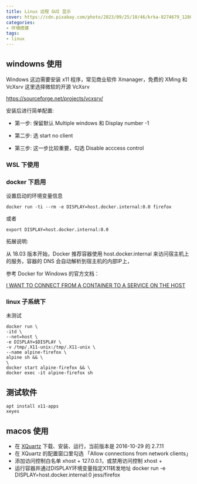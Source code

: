 ```yaml
---
title: Linux 远程 GUI 显示
cover: https://cdn.pixabay.com/photo/2023/09/25/10/46/krka-8274679_1280.jpg
categories: 
- 环境搭建
tags:
- linux
---
```


## windowns 使用

Windows 这边需要安装 x11 程序，常见商业软件 Xmanager，免费的 XMing 和 VcXsrv 这里选择微软的开源 VcXsrv

https://sourceforge.net/projects/vcxsrv/

安装后进行简单配置:

* 第一步: 保留默认 Multiple windows 和 Display number -1

* 第二步: 选 start no client

* 第三步: 这一步比较重要，勾选 Disable acccess control

<!--more-->

### WSL 下使用

### docker 下启用

设置启动的环境变量信息

```
docker run -ti --rm -e DISPLAY=host.docker.internal:0.0 firefox
```

或者

```
export DISPLAY=host.docker.internal:0.0
```

拓展说明:

从 18.03 版本开始，Docker 推荐容器使用 host.docker.internal 来访问宿主机上的服务，容器的 DNS 会自动解析到宿主机的内部IP上，

参考 Docker for Windows 的官方文档：

[I WANT TO CONNECT FROM A CONTAINER TO A SERVICE ON THE HOST](https://docs.docker.com/desktop/networking/#use-cases-and-workarounds)

### linux 子系统下

未测试

```
docker run \
-itd \
--net=host \
-e DISPLAY=$DISPLAY \
-v /tmp/.X11-unix:/tmp/.X11-unix \
--name alpine-firefox \
alpine sh && \
\
docker start alpine-firefox && \
docker exec -it alpine-firefox sh
```

## 测试软件

```
apt install x11-apps
xeyes
```

## macos 使用

* 在 [XQuartz](https://www.xquartz.org/) 下载、安装、运行，当前版本是 2016-10-29 的 2.7.11
* 在 XQuartz 的配置窗口里勾选 「Allow connections from network clients」
* 添加访问控制白名单 xhost + 127.0.0.1，或禁用访问控制 xhost +
* 运行容器并通过DISPLAY环境变量指定X11转发地址 docker run -e DISPLAY=host.docker.internal:0 jess/firefox
